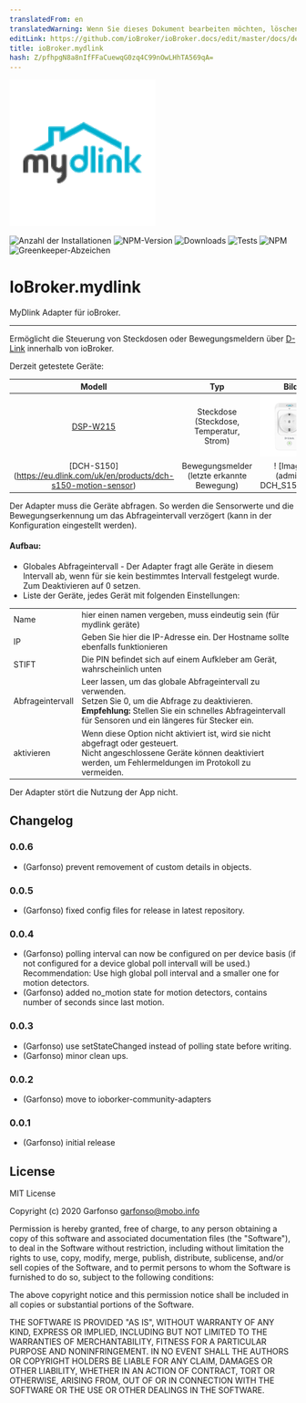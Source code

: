 ```yaml
---
translatedFrom: en
translatedWarning: Wenn Sie dieses Dokument bearbeiten möchten, löschen Sie bitte das Feld "translationsFrom". Andernfalls wird dieses Dokument automatisch erneut übersetzt
editLink: https://github.com/ioBroker/ioBroker.docs/edit/master/docs/de/adapterref/iobroker.mydlink/README.md
title: ioBroker.mydlink
hash: Z/pfhpgN8a8nIfFFaCuewqG0zq4C99nOwLHhTA569qA=
---
```

![Logo](../../../en/adapterref/iobroker.mydlink/admin/mydlink.png)

![Anzahl der Installationen](http://iobroker.live/badges/mydlink-stable.svg)
![NPM-Version](http://img.shields.io/npm/v/iobroker.mydlink.svg)
![Downloads](https://img.shields.io/npm/dm/iobroker.mydlink.svg)
![Tests](https://travis-ci.org/arteck/ioBroker.mydlink.svg?branch=master)
![NPM](https://nodei.co/npm/iobroker.mydlink.png?downloads=true)
![Greenkeeper-Abzeichen](https://badges.greenkeeper.io/iobroker-community-adapters/ioBroker.mydlink.svg)

# IoBroker.mydlink
MyDlink Adapter für ioBroker.
-------------------------------------------------- ----------------------------

Ermöglicht die Steuerung von Steckdosen oder Bewegungsmeldern über [D-Link](https://eu.dlink.com/uk/en/for-home/smart-home) innerhalb von ioBroker.

Derzeit getestete Geräte:

| Modell | Typ | Bild |
| :---: | :---: | :---: |
| [DSP-W215](https://eu.dlink.com/uk/en/products/dsp-w215-smart-plug) | Steckdose (Steckdose, Temperatur, Strom) | ![Bild](../../../en/adapterref/iobroker.mydlink/admin/DSP_W215.png) |
| [DCH-S150] (https://eu.dlink.com/uk/en/products/dch-s150-motion-sensor) | Bewegungsmelder (letzte erkannte Bewegung) | ! [Image] (admin / DCH_S150.png) |

Der Adapter muss die Geräte abfragen. So werden die Sensorwerte und die Bewegungserkennung um das Abfrageintervall verzögert (kann in der Konfiguration eingestellt werden).

#### Aufbau:
* Globales Abfrageintervall - Der Adapter fragt alle Geräte in diesem Intervall ab, wenn für sie kein bestimmtes Intervall festgelegt wurde. Zum Deaktivieren auf 0 setzen.
* Liste der Geräte, jedes Gerät mit folgenden Einstellungen:

<table><tr><td> Name </td><td> hier einen namen vergeben, muss eindeutig sein (für mydlink geräte) </td></tr><tr><td> IP </td><td> Geben Sie hier die IP-Adresse ein. Der Hostname sollte ebenfalls funktionieren </td></tr><tr><td> STIFT </td><td> Die PIN befindet sich auf einem Aufkleber am Gerät, wahrscheinlich unten </td></tr><tr><td> Abfrageintervall </td><td> Leer lassen, um das globale Abfrageintervall zu verwenden. <br /> Setzen Sie 0, um die Abfrage zu deaktivieren. <br /> <b>Empfehlung:</b> Stellen Sie ein schnelles Abfrageintervall für Sensoren und ein längeres für Stecker ein. </td></tr><tr><td> aktivieren </td><td> Wenn diese Option nicht aktiviert ist, wird sie nicht abgefragt oder gesteuert. <br /> Nicht angeschlossene Geräte können deaktiviert werden, um Fehlermeldungen im Protokoll zu vermeiden. </td></tr></table>

Der Adapter stört die Nutzung der App nicht.

## Changelog

### 0.0.6
* (Garfonso) prevent removement of custom details in objects.

### 0.0.5
* (Garfonso) fixed config files for release in latest repository.

### 0.0.4
* (Garfonso) polling interval can now be configured on per device basis (if not configured for a device global poll intervall will be used.) Recommendation: Use high global poll interval and a smaller one for motion detectors.
* (Garfonso) added no_motion state for motion detectors, contains number of seconds since last motion.

### 0.0.3
* (Garfonso) use setStateChanged instead of polling state before writing.
* (Garfonso) minor clean ups.

### 0.0.2
* (Garfonso) move to ioborker-community-adapters

### 0.0.1
* (Garfonso) initial release

## License
MIT License

Copyright (c) 2020 Garfonso <garfonso@mobo.info>

Permission is hereby granted, free of charge, to any person obtaining a copy
of this software and associated documentation files (the "Software"), to deal
in the Software without restriction, including without limitation the rights
to use, copy, modify, merge, publish, distribute, sublicense, and/or sell
copies of the Software, and to permit persons to whom the Software is
furnished to do so, subject to the following conditions:

The above copyright notice and this permission notice shall be included in all
copies or substantial portions of the Software.

THE SOFTWARE IS PROVIDED "AS IS", WITHOUT WARRANTY OF ANY KIND, EXPRESS OR
IMPLIED, INCLUDING BUT NOT LIMITED TO THE WARRANTIES OF MERCHANTABILITY,
FITNESS FOR A PARTICULAR PURPOSE AND NONINFRINGEMENT. IN NO EVENT SHALL THE
AUTHORS OR COPYRIGHT HOLDERS BE LIABLE FOR ANY CLAIM, DAMAGES OR OTHER
LIABILITY, WHETHER IN AN ACTION OF CONTRACT, TORT OR OTHERWISE, ARISING FROM,
OUT OF OR IN CONNECTION WITH THE SOFTWARE OR THE USE OR OTHER DEALINGS IN THE
SOFTWARE.